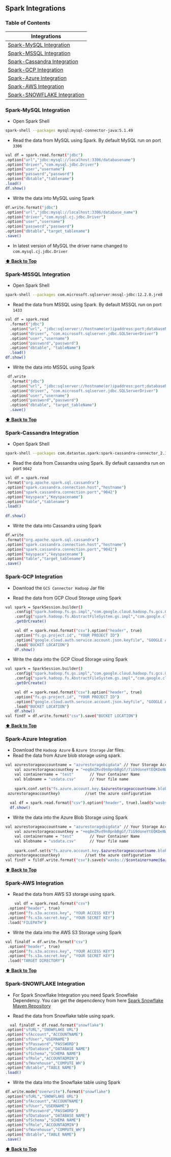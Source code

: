 ## Spark Integrations

### Table of Contents

|Integrations                                                |
|------------------------------------------------------------|
|[Spark-MySQL Integration](#spark-mysql-integration)         |
|[Spark-MSSQL Integration](#spark-mssql-integration)         |
|[Spark-Cassandra Integration](#spark-cassandra-integration) |
|[Spark-GCP Integration](#spark-gcp-integration)             |
|[Spark-Azure Integration](#spark-azure-integration)         |
|[Spark-AWS Integration](#spark-aws-integration)             |
|[Spark-SNOWFLAKE Integration](#spark-snowflake-integration) |

### Spark-MySQL Integration
* Open Spark Shell 
```sh
spark-shell --packages mysql:mysql-connector-java:5.1.49
```
* Read the data from MySQL using Spark. By default MySQL run on port `3306`
```sh
val df = spark.read.format("jdbc")
.option("url","jdbc:mysql://localhost:3306/databasename")
.option("driver","com.mysql.jdbc.Driver")
.option("user","username")
.option("password","password")
.option("dbtable","tablename")
.load()
df.show()
```
* Write the data into MySQL using Spark
```sh
df.write.format("jdbc")
.option("url","jdbc:mysql://localhost:3306/database_name")
.option("driver","com.mysql.cj.jdbc.Driver")
.option("user","username")
.option("password","password")
.option("dbtable","target_tablename")
.save()

```
* In latest version of MySQL the driver name changed to `com.mysql.cj.jdbc.Driver`

**[⬆ Back to Top](#table-of-contents)**

### Spark-MSSQL Integration
* Open Spark Shell
```sh
spark-shell --packages com.microsoft.sqlserver:mssql-jdbc:12.2.0.jre8
```
* Read the data from MSSQL using Spark. By default MSSQL run on port `1433`
```sh
val df = spark.read
  .format("jdbc")
  .option("url", "jdbc:sqlserver://hostname(or)ipaddress:port;databaseName=database_name")
  .option("driver", "com.microsoft.sqlserver.jdbc.SQLServerDriver")
  .option("user","username")
  .option("password","password")
  .option("dbtable", "tableName")
  .load()
df.show()
```
* Write the data into MSSQL using Spark
```sh
 df.write
  .format("jdbc")
  .option("url", "jdbc:sqlserver://hostname(or)ipaddress:port;databaseName=database_name")
  .option("driver", "com.microsoft.sqlserver.jdbc.SQLServerDriver")
  .option("user","username")
  .option("password","password")
  .option("dbtable", "target_tableName")
  .save()
```
**[⬆ Back to Top](#table-of-contents)**

### Spark-Cassandra Integration
* Open Spark Shell
```sh
spark-shell --packages com.datastax.spark:spark-cassandra-connector_2.11:2.4.0
```
* Read the data from Cassandra using Spark. By default cassandra run on port `9042`
```sh
val df = spark.read
.format("org.apache.spark.sql.cassandra")
.option("spark.cassandra.connection.host","hostname")
.option("spark.cassandra.connection.port","9042")
.option("keyspace","Keyspacename")
.option("table","tablename")
.load()
			
df.show()
  ```
  * Write the data into Cassandra using Spark
  ```sh
  df.write
.format("org.apache.spark.sql.cassandra")
.option("spark.cassandra.connection.host","hostname")
.option("spark.cassandra.connection.port","9042")
.option("keyspace","keyspacename")
.option("table","target_tablename")
.save()
```


### Spark-GCP Integration

* Download the `GCS Connector Hadoop` Jar file

* Read the data from GCP Cloud Storage using Spark

```sh
val spark = SparkSession.builder()
    .config("spark.hadoop.fs.gs.impl","com.google.cloud.hadoop.fs.gcs.GoogleHadoopFileSystem")
    .config("spark.hadoop.fs.AbstractFileSystem.gs.impl","com.google.cloud.hadoop.fs.gcs.GoogleHadoopFS")
    .getOrCreate()

    val df = spark.read.format("csv").option("header", true)
    .option("fs.gs.project.id", "YOUR PROJECT ID")
    .option("google.cloud.auth.service.account.json.keyfile", "GOOGLE ACCOUNT JSON KEY FILE PATH")
    .load("BUCKET LOCATION")
    df.show()
```

* Write the data into the GCP Cloud Storage using Spark

```sh
val spark = SparkSession.builder()
    .config("spark.hadoop.fs.gs.impl","com.google.cloud.hadoop.fs.gcs.GoogleHadoopFileSystem")
    .config("spark.hadoop.fs.AbstractFileSystem.gs.impl","com.google.cloud.hadoop.fs.gcs.GoogleHadoopFS")
    .getOrCreate()

    val df = spark.read.format("csv").option("header", true)
    .option("fs.gs.project.id", "YOUR PROJECT ID")
    .option("google.cloud.auth.service.account.json.keyfile", "GOOGLE ACCOUNT JSON KEY FILE PATH")
    .load("BUCKET LOCATION")
    df.show()
val findf = df.write.format("csv").save("BUCKET LOCATION")
```

**[⬆ Back to Top](#table-of-contents)**


### Spark-Azure Integration

* Download the `Hadoop Azure` & `Azure Storage` Jar files.
* Read the data from Azure blob storage using spark.
```sh
val azurestorageaccountname = "azurestoragebigdata" // Your Storage Account Name
    val azurestorageaccountkey = "+eq8eZRvd9n0pnbBgGf/7iG9doneYtEQKDeNWieubtvGYaJ+7fW6r0s78KuHWVD2Yyyssiq8lSbJh73y4B+AStzzIXqA==" //Your Storage Account Key
    val containername = "test"       // Your Container Name
    val blobname = "usdata.csv"      // Your file name
    
    spark.conf.set(s"fs.azure.account.key.$azurestorageaccountname.blob.core.windows.net",
 azurestorageaccountkey)           //set the azure configuration
  
  val df = spark.read.format("csv").option("header", true).load(s"wasbs://$containername@$azurestorageaccountname.blob.core.windows.net/$blobname")
  df.show()
```
* Write the data into the Azure Blob Storage using Spark
```sh
val azurestorageaccountname = "azurestoragebigdata" // Your Storage Account Name
    val azurestorageaccountkey = "+eq8eZRvd9n0pnbBgGf/7iG9doneYtEQKDeNWieubtvGYaJ+7fW6r0s78KuHWVD2Yyyssiq8lSbJh73y4B+AStzzIXqA==" //Your Storage Account Key
    val containername = "test"       // Your Container Name
    val blobname = "usdata.csv"      // Your file name
    
    spark.conf.set(s"fs.azure.account.key.$azurestorageaccountname.blob.core.windows.net",
 azurestorageaccountkey)           //set the azure configuration
val findf = fildf.write.format("csv").save(s"wasbs://$containername@$azurestorageaccountname.blob.core.windows.net/filterdata.csv")
```
**[⬆ Back to Top](#table-of-contents)**

### Spark-AWS Integration

* Read the data from AWS S3 storage using spark.
```sh
    val df = spark.read.format("csv")
 .option("header", true)
 .option("fs.s3a.access.key", "YOUR ACCESS KEY")
 .option("fs.s3a.secret.key", "YOUR SECRET KEY")
 .load("FILEPATH")
```
* Write the data into the AWS S3 Storage using Spark
```sh
val finaldf = df.write.format("csv")
 .option("header", true)
 .option("fs.s3a.access.key", "YOUR ACCESS KEY")
 .option("fs.s3a.secret.key", "YOUR SECRET KEY")
 .load("TARGET DIRECTORY")
```
**[⬆ Back to Top](#table-of-contents)**


### Spark-SNOWFLAKE Integration

* For Spark Snowflake Integration you need Spark Snowflake Dependency. You can get the depencdency from here [Spark Snowflake Maven Repository](https://mvnrepository.com/artifact/net.snowflake/spark-snowflake)

* Read the data from Snowflake table using spark.
```sh
  val finaldf = df.read.format("snowflake")
.option("sfURL","SNOWFLAKE URL")
.option("sfAccount","ACCOUNTNAME")
.option("sfUser","USERNAME")
.option("sfPassword","PASSWORD")
.option("sfDatabase","DATABASE NAME")
.option("sfSchema","SCHEMA NAME")
.option("sfRole","ACCOUNTADMIN")
.option("sfWarehouse","COMPUTE_WH")
.option("dbtable","TABLE NAME")
.load()
```
* Write the data into the Snowflake table using Spark
```sh
df.write.mode("overwrite").format("snowflake")
.option("sfURL","SNOWFLAKE URL")
.option("sfAccount","ACCOUNTNAME")
.option("sfUser","USERNAME")
.option("sfPassword","PASSWORD")
.option("sfDatabase","DATABASE NAME")
.option("sfSchema","SCHEMA NAME")
.option("sfRole","ACCOUNTADMIN")
.option("sfWarehouse","COMPUTE_WH")
.option("dbtable","TABLE NAME")
.save()
```
**[⬆ Back to Top](#table-of-contents)**


